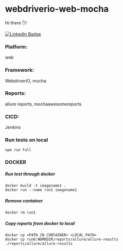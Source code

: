 # webdriverio-web-mocha
Hi there ✋!

[![LinkedIn Badge](https://img.shields.io/badge/LinkedIn-Profile-informational?style=flat&logo=linkedin&logoColor=white&color=0D76A8)](https://www.linkedin.com/in/shreya-tulsyan-695517149/)

### Platform:
web

### Framework:
WebdriverIO, mocha

### Reports:
allure reports, 
mochaawesomereports

### CICD:
Jenkins

### Run tests on local
```
npm run full
```
### DOCKER

##### Run test through docker
``` 
docker build -t imagename1 .
docker run --name run1 imagename1
```

##### Remove container
```
docker rm run1
```

##### Copy reports from docker to local
``` 
docker cp <PATH_IN_CONTAINER> <LOCAL_PATH>
docker cp run8:WORKDIR/reports/allure/allure-results ./reports/allure/allure-results
```






